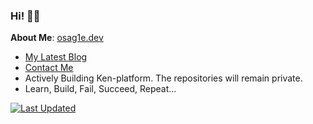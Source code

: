 ### Hi! 👋🏾 

**About Me**: [osag1e.dev](https://osag1e.dev/about)
- [My Latest Blog](https://osag1e.dev/posts)
- [Contact Me](https://contact.osag1e.dev/)
- Actively Building Ken-platform. The repositories will remain private. 
- Learn, Build, Fail, Succeed, Repeat...

[![Last Updated](https://img.shields.io/badge/Last%20Updated-September%2003%2C%202024-brightgreen)](https://github.com/osag1e/osag1e/)

